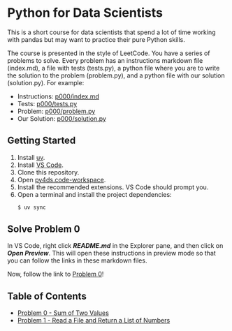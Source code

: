 # Python for Data Scientists

This is a short course for data scientists that spend a lot of time working with pandas but may want to practice their pure Python skills.

The course is presented in the style of LeetCode. You have a series of problems to solve. Every problem has an instructions markdown file (index.md), a file with tests (tests.py), a python file where you are to write the solution to the problem (problem.py), and a python file with our solution (solution.py). For example:

- Instructions: [p000/index.md](p000/index.md)
- Tests: [p000/tests.py](p000/tests.py)
- Problem: [p000/problem.py](p000/problem.py)
- Our Solution: [p000/solution.py](p000/solution.py)

## Getting Started

1. Install [uv](https://docs.astral.sh/uv/getting-started/installation/).
1. Install [VS Code](https://code.visualstudio.com/download).
1. Clone this repository.
1. Open [py4ds.code-workspace](py4ds.code-workspace).
1. Install the recommended extensions. VS Code should prompt you.
1. Open a terminal and install the project dependencies:
   ```sh
   $ uv sync
   ```

## Solve Problem 0

In VS Code, right click **_README.md_** in the Explorer pane, and then click on **_Open Preview_**. This will open these instructions in preview mode so that you can follow the links in these markdown files.

Now, follow the link to [Problem 0](p000/index.md)!

## Table of Contents

- [Problem 0 - Sum of Two Values](./p000/index.md)
- [Problem 1 - Read a File and Return a List of Numbers](./p001/index.md)
